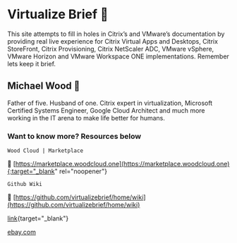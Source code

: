 # Virtualize Brief :briefcase:
This site attempts to fill in holes in Citrix’s and VMware’s documentation by providing real live experience for Citrix Virtual Apps and Desktops, Citrix StoreFront, Citrix Provisioning, Citrix NetScaler ADC, VMware vSphere, VMware Horizon and VMware Workspace ONE implementations. Remember lets keep it brief.

## Michael Wood :runner:
Father of five. Husband of one. Citrix expert in virtualization, Microsoft Certified Systems Engineer, Google Cloud Architect and much more working in the IT arena to make life better for humans.

### Want to know more? Resources below

`Wood Cloud | Marketplace`

:convenience_store: [https://marketplace.woodcloud.one](https://marketplace.woodcloud.one){:target="_blank" rel="noopener"}


`Github Wiki`

:newspaper: [https://github.com/virtualizebrief/home/wiki](https://github.com/virtualizebrief/home/wiki)


[link](https://example.com){target="_blank"}

<a href="https://ebay.com/" target="_ebay">ebay.com</a>
